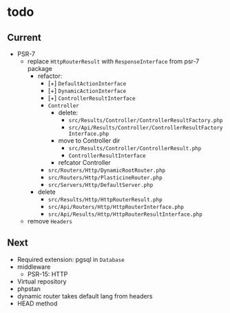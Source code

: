 # todo

## Current

- PSR-7
  - replace `HttpRouterResult` with `ResponseInterface` from psr-7 package
    - refactor:
      - [+] `DefaultActionInterface`
      - [+] `DynamicActionInterface`
      - [+] `ControllerResultInterface`
      - `Controller`
        - delete:
          - `src/Results/Controller/ControllerResultFactory.php`
          - `src/Api/Results/Controller/ControllerResultFactoryInterface.php`
        - move to Controller dir
          - `src/Results/Controller/ControllerResult.php`
          - `ControllerResultInterface`
        - refcator Controller
      - `src/Routers/Http/DynamicRootRouter.php`
      - `src/Routers/Http/PlasticineRouter.php`
      - `src/Servers/Http/DefaultServer.php`
    - delete
      - `src/Results/Http/HttpRouterResult.php`
      - `src/Api/Routers/Http/HttpRouterInterface.php`
      - `src/Api/Results/Http/HttpRouterResultInterface.php`
  - remove `Headers`

## Next

- Required extension: pgsql in `Database`
- middleware
  - PSR-15: HTTP
- Virtual repository
- phpstan  
- dynamic router takes default lang from headers  
- HEAD method
